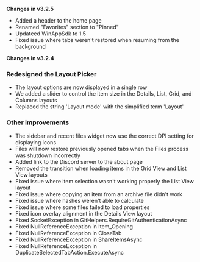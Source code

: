 **Changes in v3.2.5**

- Added a header to the home page
- Renamed "Favorites" section to "Pinned"
- Updateed WinAppSdk to 1.5
- Fixed issue where tabs weren't restored when resuming from the background

**Changes in v3.2.4**

### Redesigned the Layout Picker

- The layout options are now displayed in a single row
- We added a slider to control the item size in the Details, List, Grid, and Columns layouts
- Replaced the string 'Layout mode' with the simplified term 'Layout'

### Other improvements

- The sidebar and recent files widget now use the correct DPI setting for displaying icons
- Files will now restore previously opened tabs when the Files process was shutdown incorrectly
- Added link to the Discord server to the about page
- Removed the transition when loading items in the Grid View and List View layouts
- Fixed issue where item selection wasn't working properly the List View layout
- Fixed issue where copying an item from an archive file didn't work
- Fixed issue where hashes weren't able to calculate
- Fixed issue where some files failed to load properties
- Fixed icon overlay alignment in the Details View layout
- Fixed SocketException in GitHelpers.RequireGitAuthenticationAsync
- Fixed NullReferenceException in Item_Opening
- Fixed NullReferenceException in CloseTab
- Fixed NullReferenceException in ShareItemsAsync
- Fixed NullReferenceException in DuplicateSelectedTabAction.ExecuteAsync
